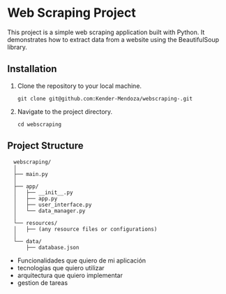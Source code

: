 # Web Scraping Project

This project is a simple web scraping application built with Python. It demonstrates how to extract data from a website using the BeautifulSoup library.

## Installation

1. Clone the repository to your local machine.
    ```
    git clone git@github.com:Kender-Mendoza/webscraping-.git
    ```
2. Navigate to the project directory.
    ```
    cd webscraping
    ```

## Project Structure

```
  webscraping/
  │
  ├── main.py
  │
  ├── app/
  │   ├── __init__.py
  │   ├── app.py
  │   ├── user_interface.py
  │   └── data_manager.py
  │
  └── resources/
  │   ├── (any resource files or configurations)
  │
  └── data/
      ├── database.json
```

- Funcionalidades que quiero de mi aplicación
- tecnologias que quiero utilizar
- arquitectura que quiero implementar
- gestion de tareas
